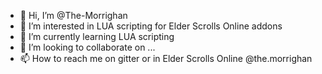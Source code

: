 - 👋 Hi, I’m @The-Morrighan
- 👀 I’m interested in LUA scripting for Elder Scrolls Online addons
- 🌱 I’m currently learning LUA scripting
- 💞️ I’m looking to collaborate on ...
- 📫 How to reach me on gitter or in Elder Scrolls Online @the.morrighan

<!---
The-Morrighan/The-Morrighan is a ✨ special ✨ repository because its `README.md` (this file) appears on your GitHub profile.
You can click the Preview link to take a look at your changes.
--->
